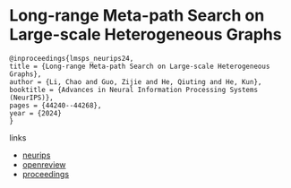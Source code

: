 # Long-range Meta-path Search on Large-scale Heterogeneous Graphs

```
@inproceedings{lmsps_neurips24,
title = {Long-range Meta-path Search on Large-scale Heterogeneous Graphs},
author = {Li, Chao and Guo, Zijie and He, Qiuting and He, Kun},
booktitle = {Advances in Neural Information Processing Systems (NeurIPS)},
pages = {44240--44268},
year = {2024}
}
```

links
- [neurips](https://nips.cc/Conferences/2024/Schedule?showEvent=94053)
- [openreview](https://openreview.net/forum?id=hbOWLtJNMK)
- [proceedings](https://papers.nips.cc//paper_files/paper/2024/hash/4e392aa9bc70ed731d3c9c32810f92fb-Abstract-Conference.html)
